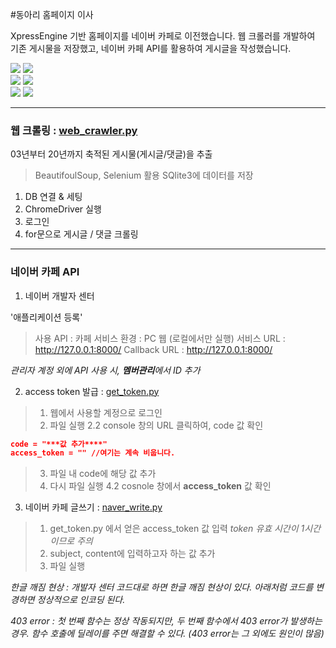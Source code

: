#동아리 홈페이지 이사

XpressEngine 기반 홈페이지를 네이버 카페로 이전했습니다.
웹 크롤러를 개발하여 기존 게시물을 저장했고, 네이버 카페 API를 활용하여 게시글을 작성했습니다.
<div>
<img src="https://img.shields.io/badge/BeautifulSoup-4.9.0-orange?style=flat-square" />
<img src="https://img.shields.io/badge/selenium-webdriver-orange?style=flat-square" />
</div>
<div>
<img src="https://img.shields.io/badge/SQlite-3.21.0-blue?style=flat-square" />
<img src="https://img.shields.io/badge/Django-3.1.4-blue?style=flat-square" />
</div>
<div>
<img src="https://img.shields.io/badge/NAVER%20api-cafe-brightgreen?style=flat-square" />
<img src="https://img.shields.io/badge/NAVER%20api-login-brightgreen?style=flat-square" />
</div>

- - -

### 웹 크롤링 : [web_crawler.py](https://github.com/HYUcoolguy/FAFA/blob/main/Back-End/FAFA/models.py)
03년부터 20년까지 축적된 게시물(게시글/댓글)을 추출
> BeautifoulSoup, Selenium 활용
> SQlite3에 데이터를 저장


1. DB 연결 & 세팅
2. ChromeDriver 실행
3. 로그인
4. for문으로 게시글 / 댓글 크롤링

- - -
### 네이버 카페 API

1. 네이버 개발자 센터

'애플리케이션 등록'
> 사용 API : 카페
> 서비스 환경 : PC 웹 (로컬에서만 실행)
> 서비스 URL : http://127.0.0.1:8000/
> Callback URL : http://127.0.0.1:8000/

*관리자 계정 외에 API 사용 시, **멤버관리**에서 ID 추가*

2. access token 발급 : [get_token.py](https://github.com/HYUcoolguy/FAFA/blob/main/Back-End/FAFA/models.py) 

> 1. 웹에서 사용할 계정으로 로그인
> 2. 파일 실행
    2.2 console 창의 URL 클릭하여, code 값 확인

~~~json
code = "***값 추가****"
access_token = "" //여기는 계속 비웁니다.
~~~

> 3. 파일 내 code에 해당 값 추가
> 4. 다시 파일 실행
   4.2 cosnole 창에서 **access_token** 값 확인

3. 네이버 카페 글쓰기 : [naver_write.py](https://github.com/HYUcoolguy/FAFA/blob/main/Back-End/FAFA/models.py) 

> 1. get_token.py 에서 얻은 access_token 값 입력
*token 유효 시간이 1시간이므로 주의*
> 2. subject, content에 입력하고자 하는 값 추가
> 3. 파일 실행

*한글 깨짐 현상 : 개발자 센터 코드대로 하면 한글 깨짐 현상이 있다. 아래처럼 코드를 변경하면 정상적으로 인코딩 된다.*

*403 error : 첫 번째 함수는 정상 작동되지만, 두 번째 함수에서 403 error가 발생하는 경우. 함수 호출에 딜레이를 주면 해결할 수 있다. (403 error는 그 외에도 원인이 많음)*
